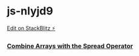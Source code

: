 # js-nlyjd9

[Edit on StackBlitz ⚡️](https://stackblitz.com/edit/js-nlyjd9)

### [Combine Arrays with the Spread Operator](https://www.freecodecamp.org/learn/javascript-algorithms-and-data-structures/basic-data-structures/combine-arrays-with-the-spread-operator)

